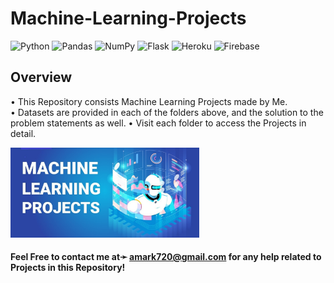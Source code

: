 # Machine-Learning-Projects
<img alt="Python" src="https://img.shields.io/badge/python%20-%2314354C.svg?&style=for-the-badge&logo=python&logoColor=white" height="6%" width="8%"/> <img alt="Pandas" src="https://img.shields.io/badge/pandas%20-%23150458.svg?&style=for-the-badge&logo=pandas&logoColor=white" /> 	<img alt="NumPy" src="https://img.shields.io/badge/numpy%20-%23013243.svg?&style=for-the-badge&logo=numpy&logoColor=white" /> <img alt="Flask" src="https://img.shields.io/badge/flask%20-%23000.svg?&style=for-the-badge&logo=flask&logoColor=white"/> <img alt="Heroku" src="https://img.shields.io/badge/heroku%20-%23430098.svg?&style=for-the-badge&logo=heroku&logoColor=white"/> 	<img alt="Firebase" src="https://img.shields.io/badge/firebase%20-%23039BE5.svg?&style=for-the-badge&logo=firebase"/>

## Overview
• This Repository consists Machine Learning Projects made by Me.<br/>
• Datasets are provided in each of the folders above, and the solution to the problem statements as well.
• Visit each folder to access the Projects in detail.

<img src="https://github.com/amark720/Amar-kumar/blob/master/ScreenShots/Machine%20Learning%20Project.jpg" alt="Landing Page" height="40%" width="60%">


#### Feel Free to contact me at➛ amark720@gmail.com for any help related to Projects in this Repository!

